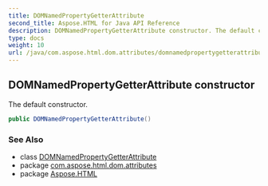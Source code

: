 ```yaml
---
title: DOMNamedPropertyGetterAttribute
second_title: Aspose.HTML for Java API Reference
description: DOMNamedPropertyGetterAttribute constructor. The default constructor
type: docs
weight: 10
url: /java/com.aspose.html.dom.attributes/domnamedpropertygetterattribute/domnamedpropertygetterattribute/
---
```

## DOMNamedPropertyGetterAttribute constructor

The default constructor.

```java
public DOMNamedPropertyGetterAttribute()
```

### See Also

* class [DOMNamedPropertyGetterAttribute](../)
* package [com.aspose.html.dom.attributes](../../../com.aspose.html.dom.attributes/)
* package [Aspose.HTML](../../../)
